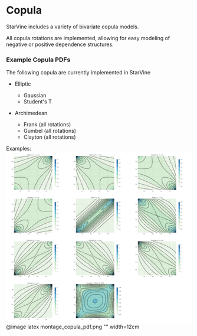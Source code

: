 Copula
=================

StarVine includes a variety of bivariate copula models.

All copula rotations are implemented, allowing for easy modeling of negative
or positive dependence structures.

### Example Copula PDFs ###

The following copula are currently implemented in StarVine

- Elliptic
    + Gaussian
    + Student's T

- Archimedean
    + Frank (all rotations)
    + Gumbel (all rotations)
    + Clayton (all rotations)

Examples:
![Copula pdfs](montage_copula_pdf_small.png)
@image latex montage_copula_pdf.png "" width=12cm
